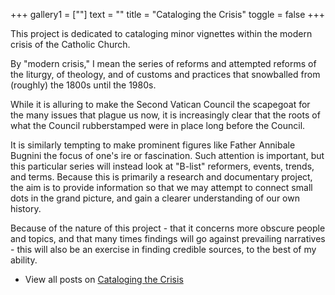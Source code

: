 +++
gallery1 = [""]
text = ""
title = "Cataloging the Crisis"
toggle = false
+++


This project is dedicated to cataloging minor vignettes within the modern crisis of the Catholic Church. 

By "modern crisis," I mean the series of reforms and attempted reforms of the liturgy, of theology, and of customs and practices that snowballed from (roughly) the 1800s until the 1980s. 

While it is alluring to make the Second Vatican Council the scapegoat for the many issues that plague us now, it is increasingly clear that the roots of what the Council rubberstamped were in place long before the Council. 

It is similarly tempting to make prominent figures like Father Annibale Bugnini the focus of one's ire or fascination. Such attention is important, but this particular series will instead look at "B-list" reformers, events, trends, and terms. Because this is primarily a research and documentary project, the aim is to provide information so that we may attempt to connect small dots in the grand picture, and gain a clearer understanding of our own history. 

Because of the nature of this project - that it concerns more obscure people and topics, and that many times findings will go against prevailing narratives - this will also be an exercise in finding credible sources, to the best of my ability.

* View all posts on [Cataloging the Crisis](/tags/cataloging-the-crisis/)


